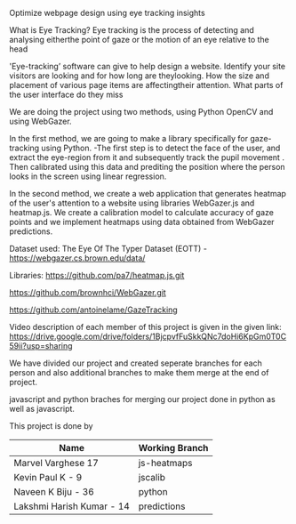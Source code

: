 Optimize webpage design using eye tracking insights


What is Eye Tracking?
Eye tracking is the process of detecting and analysing eitherthe point of gaze or the motion of an eye relative to the head




'Eye-tracking’ software can give to help design a website.
Identify your site visitors are looking and for how long are theylooking. 
How the size and placement of various page items are affectingtheir attention.
What parts of the user interface do they miss



We are doing the project using two methods, using Python OpenCV and using WebGazer. 

In the first method, we are going to make a library specifically for gaze-tracking using Python.
-The first step is to detect the face of the user, and extract the eye-region from it and subsequently track the pupil movement . Then calibrated using this data and prediting the position where the person looks in the screen using linear regression.

In the second method, we create a web application that generates heatmap of the user's attention to a website using libraries WebGazer.js and heatmap.js. We create a calibration model to calculate accuracy of gaze points and we implement heatmaps using data obtained from WebGazer predictions.

Dataset used: 
The Eye Of The Typer Dataset (EOTT) - https://webgazer.cs.brown.edu/data/

Libraries:
https://github.com/pa7/heatmap.js.git

https://github.com/brownhci/WebGazer.git

https://github.com/antoinelame/GazeTracking

Video description of each member of this project is given in the given link:
https://drive.google.com/drive/folders/1BjcpvfFuSkkQNc7doHi6KpGm0T0C59ii?usp=sharing

We have divided our project and created seperate branches for each person and also additional branches to make them merge at the end of project.

javascript and python braches for merging our project done in python as well as javascript.

This project is done by 
                   
| Name | Working Branch |
| ------ | ------ |
| Marvel Varghese 17 | js-heatmaps |
| Kevin Paul K - 9| jscalib |
| Naveen K Biju - 36    | python|
|Lakshmi Harish Kumar - 14 |predictions|

